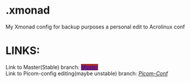 
# .xmonad
 
<p>
  My Xmonad config for backup purposes a personal edit to Acrolinux conf
</p>
<h1>LINKS:</h1>
<p> 
  Link to Master(Stable) branch: <a href="https://github.com/TronTheGamer/.xmonad/tree/master" style="color: Blue; background-color: Brown"><i>Master</i></a><br/>
  Link to Picom-config editing(maybe unstable) branch: <a href="https://github.com/TronTheGamer/.xmonad/tree/picom-conf"><i>Picom-Conf</i></a>
</p>

